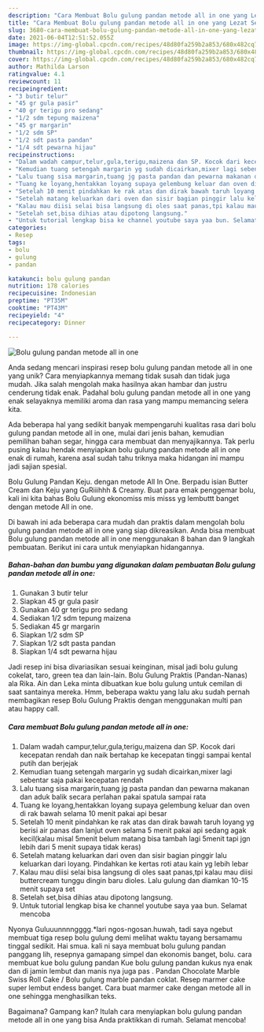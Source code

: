 ```yaml
---
description: "Cara Membuat Bolu gulung pandan metode all in one yang Lezat Sekali"
title: "Cara Membuat Bolu gulung pandan metode all in one yang Lezat Sekali"
slug: 3680-cara-membuat-bolu-gulung-pandan-metode-all-in-one-yang-lezat-sekali
date: 2021-06-04T12:51:52.055Z
image: https://img-global.cpcdn.com/recipes/48d80fa259b2a853/680x482cq70/bolu-gulung-pandan-metode-all-in-one-foto-resep-utama.jpg
thumbnail: https://img-global.cpcdn.com/recipes/48d80fa259b2a853/680x482cq70/bolu-gulung-pandan-metode-all-in-one-foto-resep-utama.jpg
cover: https://img-global.cpcdn.com/recipes/48d80fa259b2a853/680x482cq70/bolu-gulung-pandan-metode-all-in-one-foto-resep-utama.jpg
author: Mathilda Larson
ratingvalue: 4.1
reviewcount: 11
recipeingredient:
- "3 butir telur"
- "45 gr gula pasir"
- "40 gr terigu pro sedang"
- "1/2 sdm tepung maizena"
- "45 gr margarin"
- "1/2 sdm SP"
- "1/2 sdt pasta pandan"
- "1/4 sdt pewarna hijau"
recipeinstructions:
- "Dalam wadah campur,telur,gula,terigu,maizena dan SP. Kocok dari kecepatan rendah dan naik bertahap ke kecepatan tinggi sampai kental putih dan berjejak"
- "Kemudian tuang setengah margarin yg sudah dicairkan,mixer lagi sebentar saja pakai kecepatan rendah"
- "Lalu tuang sisa margarin,tuang jg pasta pandan dan pewarna makanan dan aduk balik secara perlahan pakai spatula sampai rata"
- "Tuang ke loyang,hentakkan loyang supaya gelembung keluar dan oven di rak bawah selama 10 menit pakai api besar"
- "Setelah 10 menit pindahkan ke rak atas dan dirak bawah taruh loyang yg berisi air panas dan lanjut oven selama 5 menit pakai api sedang agak kecil(kalau misal 5menit belum matang bisa tambah lagi 5menit tapi jgn lebih dari 5 menit supaya tidak keras)"
- "Setelah matang keluarkan dari oven dan sisir bagian pinggir lalu keluarkan dari loyang. Pindahkan ke kertas roti atau kain yg lebih lebar"
- "Kalau mau diisi selai bisa langsung di oles saat panas,tpi kalau mau diisi buttercream tunggu dingin baru dioles. Lalu gulung dan diamkan 10-15 menit supaya set"
- "Setelah set,bisa dihias atau dipotong langsung."
- "Untuk tutorial lengkap bisa ke channel youtube saya yaa bun. Selamat mencoba"
categories:
- Resep
tags:
- bolu
- gulung
- pandan

katakunci: bolu gulung pandan 
nutrition: 178 calories
recipecuisine: Indonesian
preptime: "PT35M"
cooktime: "PT43M"
recipeyield: "4"
recipecategory: Dinner

---
```



![Bolu gulung pandan metode all in one](https://img-global.cpcdn.com/recipes/48d80fa259b2a853/680x482cq70/bolu-gulung-pandan-metode-all-in-one-foto-resep-utama.jpg)

Anda sedang mencari inspirasi resep bolu gulung pandan metode all in one yang unik? Cara menyiapkannya memang tidak susah dan tidak juga mudah. Jika salah mengolah maka hasilnya akan hambar dan justru cenderung tidak enak. Padahal bolu gulung pandan metode all in one yang enak selayaknya memiliki aroma dan rasa yang mampu memancing selera kita.

Ada beberapa hal yang sedikit banyak mempengaruhi kualitas rasa dari bolu gulung pandan metode all in one, mulai dari jenis bahan, kemudian pemilihan bahan segar, hingga cara membuat dan menyajikannya. Tak perlu pusing kalau hendak menyiapkan bolu gulung pandan metode all in one enak di rumah, karena asal sudah tahu triknya maka hidangan ini mampu jadi sajian spesial.

Bolu Gulung Pandan Keju. dengan metode All In One. Berpadu isian Butter Cream dan Keju yang GuRiiihhh &amp; Creamy. Buat para emak penggemar bolu, kali ini kita bahas Bolu Gulung ekonomiss mis misss yg lembuttt banget dengan metode All in one.


Di bawah ini ada beberapa cara mudah dan praktis dalam mengolah bolu gulung pandan metode all in one yang siap dikreasikan. Anda bisa membuat Bolu gulung pandan metode all in one menggunakan 8 bahan dan 9 langkah pembuatan. Berikut ini cara untuk menyiapkan hidangannya.

<!--inarticleads1-->

##### Bahan-bahan dan bumbu yang digunakan dalam pembuatan Bolu gulung pandan metode all in one:

1. Gunakan 3 butir telur
1. Siapkan 45 gr gula pasir
1. Gunakan 40 gr terigu pro sedang
1. Sediakan 1/2 sdm tepung maizena
1. Sediakan 45 gr margarin
1. Siapkan 1/2 sdm SP
1. Siapkan 1/2 sdt pasta pandan
1. Siapkan 1/4 sdt pewarna hijau


Jadi resep ini bisa divariasikan sesuai keinginan, misal jadi bolu gulung cokelat, taro, green tea dan lain-lain. Bolu Gulung Praktis (Pandan-Nanas) ala Rika. Ain dan Leka minta dibuatkan kue bolu gulung untuk cemilan di saat santainya mereka. Hmm, beberapa waktu yang lalu aku sudah pernah membagikan resep Bolu Gulung Praktis dengan menggunakan multi pan atau happy call. 

<!--inarticleads2-->

##### Cara membuat Bolu gulung pandan metode all in one:

1. Dalam wadah campur,telur,gula,terigu,maizena dan SP. Kocok dari kecepatan rendah dan naik bertahap ke kecepatan tinggi sampai kental putih dan berjejak
1. Kemudian tuang setengah margarin yg sudah dicairkan,mixer lagi sebentar saja pakai kecepatan rendah
1. Lalu tuang sisa margarin,tuang jg pasta pandan dan pewarna makanan dan aduk balik secara perlahan pakai spatula sampai rata
1. Tuang ke loyang,hentakkan loyang supaya gelembung keluar dan oven di rak bawah selama 10 menit pakai api besar
1. Setelah 10 menit pindahkan ke rak atas dan dirak bawah taruh loyang yg berisi air panas dan lanjut oven selama 5 menit pakai api sedang agak kecil(kalau misal 5menit belum matang bisa tambah lagi 5menit tapi jgn lebih dari 5 menit supaya tidak keras)
1. Setelah matang keluarkan dari oven dan sisir bagian pinggir lalu keluarkan dari loyang. Pindahkan ke kertas roti atau kain yg lebih lebar
1. Kalau mau diisi selai bisa langsung di oles saat panas,tpi kalau mau diisi buttercream tunggu dingin baru dioles. Lalu gulung dan diamkan 10-15 menit supaya set
1. Setelah set,bisa dihias atau dipotong langsung.
1. Untuk tutorial lengkap bisa ke channel youtube saya yaa bun. Selamat mencoba


Nyonya Guluuunnnngggg.*lari ngos-ngosan.huwah, tadi saya ngebut membuat tiga resep bolu gulung demi melihat waktu tayang bersamamu tinggal sedikit. Hai smua. kali ni saya membuat bolu gulung pandan panggang lih, resepnya gamapang simpel dan ekonomis banget, bolu. cara membuat kue bolu gulung pandan Kue bolu gulung pandan kukus nya enak dan di jamin lembut dan manis nya juga pas . Pandan Chocolate Marble Swiss Roll Cake / Bolu gulung marble pandan coklat. Resep marmer cake super lembut endess banget. Cara buat marmer cake dengan metode all in one sehingga menghasilkan teks. 

Bagaimana? Gampang kan? Itulah cara menyiapkan bolu gulung pandan metode all in one yang bisa Anda praktikkan di rumah. Selamat mencoba!
